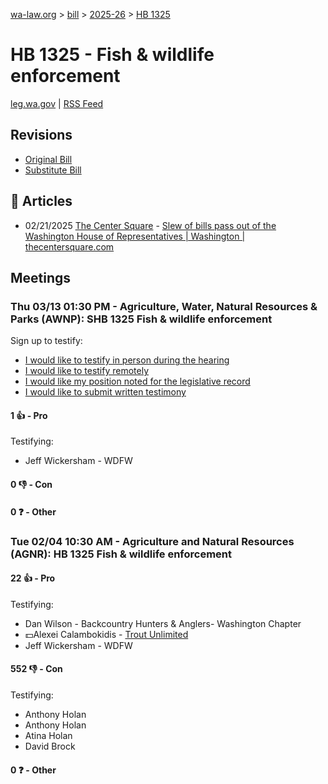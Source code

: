 [wa-law.org](/) > [bill](/bill/) > [2025-26](/bill/2025-26/) > [HB 1325](/bill/2025-26/hb/1325/)

# HB 1325 - Fish & wildlife enforcement
[leg.wa.gov](https://app.leg.wa.gov/billsummary?BillNumber=1325&Year=2025&Initiative=false) | [RSS Feed](./rss.xml)

## Revisions
* [Original Bill](1/)
* [Substitute Bill](S/)

## 📰 Articles
* 02/21/2025 [The Center Square](/org/the_center_square/) - [Slew of bills pass out of the Washington House of Representatives | Washington | thecentersquare.com](https://www.thecentersquare.com/washington/article_67329b24-eff2-11ef-8f14-c7be1b7a4b31.html#:~:text=Substitute%20House%20Bill%201325)

## Meetings
### Thu 03/13 01:30 PM - Agriculture, Water, Natural Resources & Parks (AWNP): SHB 1325 Fish & wildlife enforcement
Sign up to testify:
* [I would like to testify in person during the hearing](https://app.leg.wa.gov/csi/Testifier/Add?chamber=House&mId=33007&aId=165406&caId=26312&tId=1)
* [I would like to testify remotely](https://app.leg.wa.gov/csi/Testifier/Add?chamber=House&mId=33007&aId=165406&caId=26312&tId=2)
* [I would like my position noted for the legislative record](https://app.leg.wa.gov/csi/Testifier/Add?chamber=House&mId=33007&aId=165406&caId=26312&tId=3)
* [I would like to submit written testimony](https://app.leg.wa.gov/csi/Testifier/Add?chamber=House&mId=33007&aId=165406&caId=26312&tId=4)

#### 1 👍 - Pro
Testifying:
* Jeff Wickersham - WDFW

#### 0 👎 - Con

#### 0 ❓ - Other

### Tue 02/04 10:30 AM - Agriculture and Natural Resources (AGNR): HB 1325 Fish & wildlife enforcement
#### 22 👍 - Pro
Testifying:
* Dan Wilson - Backcountry Hunters & Anglers- Washington Chapter
* 💵Alexei Calambokidis - [Trout Unlimited](/org/trout_unlimited/)
* Jeff Wickersham - WDFW

#### 552 👎 - Con
Testifying:
* Anthony Holan
* Anthony Holan
* Atina Holan
* David Brock

#### 0 ❓ - Other
